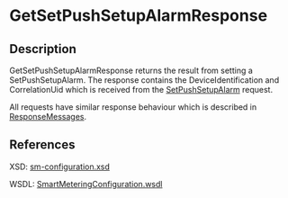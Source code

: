 <!--
SPDX-FileCopyrightText: Contributors to the GXF project

SPDX-License-Identifier: Apache-2.0
-->

# GetSetPushSetupAlarmResponse

## Description

GetSetPushSetupAlarmResponse returns the result from setting a SetPushSetupAlarm. The response contains the DeviceIdentification and CorrelationUid which is received from the [SetPushSetupAlarm](setpushsetupalarm.md) request.

All requests have similar response behaviour which is described in [ResponseMessages](../../responsemessages.md).

## References

XSD: [sm-configuration.xsd](https://github.com/OSGP/open-smart-grid-platform/blob/development/osgp/shared/osgp-ws-smartmetering/src/main/resources/schemas/sm-configuration.xsd)

WSDL: [SmartMeteringConfiguration.wsdl](https://github.com/OSGP/open-smart-grid-platform/blob/development/osgp/shared/osgp-ws-smartmetering/src/main/resources/SmartMeteringConfiguration.wsdl)

